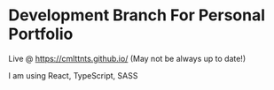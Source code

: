 # Development Branch For Personal Portfolio

Live @ https://cmlttnts.github.io/ (May not be always up to date!)

I am using React, TypeScript, SASS
